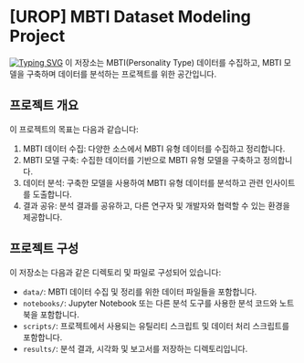 
# [UROP] MBTI Dataset Modeling Project
[![Typing SVG](https://readme-typing-svg.demolab.com?font=Fira+Code&pause=1000&random=false&width=435&lines=+%5BUROP%5D+MBTI+Dataset+Modeling+Project)](https://git.io/typing-svg)
이 저장소는 MBTI(Personality Type) 데이터를 수집하고, MBTI 모델을 구축하며 데이터를 분석하는 프로젝트를 위한 공간입니다.

## 프로젝트 개요

이 프로젝트의 목표는 다음과 같습니다:

1. MBTI 데이터 수집: 다양한 소스에서 MBTI 유형 데이터를 수집하고 정리합니다.
2. MBTI 모델 구축: 수집한 데이터를 기반으로 MBTI 유형 모델을 구축하고 정의합니다.
3. 데이터 분석: 구축한 모델을 사용하여 MBTI 유형 데이터를 분석하고 관련 인사이트를 도출합니다.
4. 결과 공유: 분석 결과를 공유하고, 다른 연구자 및 개발자와 협력할 수 있는 환경을 제공합니다.

## 프로젝트 구성

이 저장소는 다음과 같은 디렉토리 및 파일로 구성되어 있습니다:

- `data/`: MBTI 데이터 수집 및 정리를 위한 데이터 파일들을 포함합니다.
- `notebooks/`: Jupyter Notebook 또는 다른 분석 도구를 사용한 분석 코드와 노트북을 포함합니다.
- `scripts/`: 프로젝트에서 사용되는 유틸리티 스크립트 및 데이터 처리 스크립트를 포함합니다.
- `results/`: 분석 결과, 시각화 및 보고서를 저장하는 디렉토리입니다.


